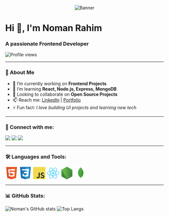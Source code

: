<!-- Header / Banner -->
<p align="center">
  <img src="https://www.google.com/url?sa=i&url=https%3A%2F%2Ftechtweekinfotech.com%2Ffull-stack-developer%2F&psig=AOvVaw1L6zuFig2BXv7aLUe5Xow2&ust=1759937141374000&source=images&cd=vfe&opi=89978449&ved=0CBQQjRxqFwoTCKCmmfOykpADFQAAAAAdAAAAABA-" alt="Banner" />
</p>

# Hi 👋, I'm Noman Rahim
### A passionate Frontend Developer

![Profile views](https://komarev.com/ghpvc/?username=yourusername&label=Profile%20views&color=0e75b6&style=flat)

---

### 🌱 About Me
- 🔭 I’m currently working on **Frontend Projects**
- 🌱 I’m learning **React, Node.js, Express, MongoDB**
- 👯 Looking to collaborate on **Open Source Projects**
- 📫 Reach me: [LinkedIn](https://www.linkedin.com/) | [Portfolio](https://yourportfolio.com)  
- ⚡ Fun fact: *I love building UI projects and learning new tech*  

---

### 🤝 Connect with me:
<p align="left">
<a href="https://linkedin.com/in/yourprofile"><img src="https://img.shields.io/badge/-LinkedIn-blue?logo=linkedin&logoColor=white" /></a>
<a href="https://twitter.com/yourhandle"><img src="https://img.shields.io/badge/-Twitter-black?logo=twitter&logoColor=blue" /></a>
<a href="https://dev.to/yourprofile"><img src="https://img.shields.io/badge/-Dev.to-black?logo=dev.to&logoColor=white" /></a>
</p>

---

### 🛠️ Languages and Tools:
<p align="left">
  <img src="https://raw.githubusercontent.com/devicons/devicon/master/icons/html5/html5-original.svg" width="40"/>
  <img src="https://raw.githubusercontent.com/devicons/devicon/master/icons/css3/css3-original.svg" width="40"/>
  <img src="https://raw.githubusercontent.com/devicons/devicon/master/icons/javascript/javascript-original.svg" width="40"/>
  <img src="https://raw.githubusercontent.com/devicons/devicon/master/icons/react/react-original.svg" width="40"/>
  <img src="https://raw.githubusercontent.com/devicons/devicon/master/icons/nodejs/nodejs-original.svg" width="40"/>
  <img src="https://raw.githubusercontent.com/devicons/devicon/master/icons/mongodb/mongodb-original.svg" width="40"/>
</p>

---

### 📊 GitHub Stats:
![Noman's GitHub stats](https://github-readme-stats.vercel.app/api?username=yourusername&show_icons=true&theme=radical)
![Top Langs](https://github-readme-stats.vercel.app/api/top-langs/?username=yourusername&layout=compact&theme=radical)

